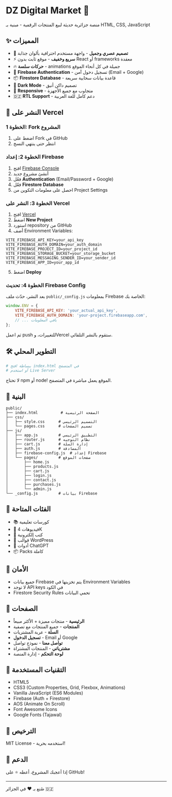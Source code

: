 # DZ Digital Market 🛒

منصة جزائرية حديثة لبيع المنتجات الرقمية - مبنية بـ HTML, CSS, JavaScript

## ✨ المميزات

- 🎨 **تصميم عصري وجميل** - واجهة مستخدم احترافية بألوان جذابة
- ⚡ **سريع وخفيف** - موقع ثابت بدون React أو frameworks معقدة
- 🔥 **حركات سلسة** - animations جميلة في كل أنحاء الموقع
- 🔐 **Firebase Authentication** - تسجيل دخول آمن (Email + Google)
- 📦 **Firestore Database** - قاعدة بيانات سحابية سريعة
- 🌙 **Dark Mode** - تصميم داكن أنيق
- 📱 **Responsive** - متجاوب مع جميع الأجهزة
- 🇩🇿 **RTL Support** - دعم كامل للغة العربية

## 🚀 النشر على Vercel

### الخطوة 1: Fork المشروع

1. اضغط على Fork في GitHub
2. انتظر حتى ينتهي النسخ

### الخطوة 2: إعداد Firebase

1. افتح [Firebase Console](https://console.firebase.google.com/)
2. أنشئ مشروع جديد
3. فعّل **Authentication** (Email/Password + Google)
4. فعّل **Firestore Database**
5. احصل على معلومات التكوين من Project Settings

### الخطوة 3: النشر على Vercel

1. افتح [Vercel](https://vercel.com/)
2. اضغط **New Project**
3. استورد repository من GitHub
4. أضف Environment Variables:

```
VITE_FIREBASE_API_KEY=your_api_key
VITE_FIREBASE_AUTH_DOMAIN=your_auth_domain
VITE_FIREBASE_PROJECT_ID=your_project_id
VITE_FIREBASE_STORAGE_BUCKET=your_storage_bucket
VITE_FIREBASE_MESSAGING_SENDER_ID=your_sender_id
VITE_FIREBASE_APP_ID=your_app_id
```

5. اضغط **Deploy**

### الخطوة 4: تحديث Firebase Config

بعد النشر، حدّث ملف `public/_config.js` بمعلومات Firebase الخاصة بك:

```javascript
window.ENV = {
    VITE_FIREBASE_API_KEY: 'your_actual_api_key',
    VITE_FIREBASE_AUTH_DOMAIN: 'your-project.firebaseapp.com',
    // ... باقي المعلومات
};
```

ثم اعمل push للتغييرات، وVercel ستقوم بالنشر التلقائي.

## 🛠️ التطوير المحلي

```bash
# ببساطة افتح index.html في المتصفح
# أو استخدم Live Server
```

لا تحتاج npm أو node! الموقع يعمل مباشرة في المتصفح.

## 📁 البنية

```
public/
├── index.html          # الصفحة الرئيسية
├── css/
│   ├── style.css      # التصميم الرئيسي
│   └── pages.css      # تصميم الصفحات
├── js/
│   ├── app.js         # التطبيق الرئيسي
│   ├── router.js      # نظام التوجيه
│   ├── cart.js        # إدارة السلة
│   ├── auth.js        # المصادقة
│   ├── firebase-config.js  # إعداد Firebase
│   └── pages/         # صفحات الموقع
│       ├── home.js
│       ├── products.js
│       ├── cart.js
│       ├── login.js
│       ├── contact.js
│       ├── purchases.js
│       └── admin.js
└── _config.js         # بيانات Firebase
```

## 🎨 الفئات المتاحة

- 📚 كورسات تعليمية
- 🎥 فيديوهات 4K
- 📖 كتب إلكترونية
- 🎨 قوالب WordPress
- 🤖 أدوات ChatGPT
- 📦 Packs كاملة

## 🔐 الأمان

- جميع بيانات Firebase يتم تخزينها في Environment Variables
- لا توجد API keys في الكود
- Firestore Security Rules تحمي البيانات

## 📱 الصفحات

- **الرئيسية** - منتجات مميزة + الأكثر مبيعاً
- **المنتجات** - جميع المنتجات مع تصفية
- **السلة** - عربة المشتريات
- **تسجيل الدخول** - Email أو Google
- **تواصل معنا** - نموذج تواصل
- **مشترياتي** - المنتجات المشتراة
- **لوحة التحكم** - إدارة المنصة

## 🌟 التقنيات المستخدمة

- HTML5
- CSS3 (Custom Properties, Grid, Flexbox, Animations)
- Vanilla JavaScript (ES6 Modules)
- Firebase (Auth + Firestore)
- AOS (Animate On Scroll)
- Font Awesome Icons
- Google Fonts (Tajawal)

## 📝 الترخيص

MIT License - استخدمه بحرية!

## 💝 الدعم

إذا أعجبك المشروع، أعطه ⭐ على GitHub!

---

صُنع بـ ❤️ في الجزائر 🇩🇿
